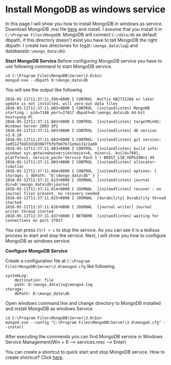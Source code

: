 # Install MongoDB as windows service
In this page I will show you how to install MongoDB in windows as service. Download MongoDB .msi file
[here](https://www.mongodb.org/downloads) and install. I assume that you install it in ``C:\Program Files\MongoDB``.
MongoDB will connect ``C:/data/db`` as default dbpath, if this directory doesn't exist you have to tell
MongoDB the right dbpath. I create two directories for log(``D:\mongo_data\log``) and database(``D:\mongo_data\db``).

**Start MongoDB Service**
Before configuring MongoDB service you have to use following command to start MongoDB service. 
```lang-none
cd C:\Program Files\MongoDB\Server\3.0\bin
mongod.exe --dbpath D:\mongo_data\db
```

You will see the output like following 
```lang-none
2016-05-11T11:37:11.596+0800 I CONTROL  Hotfix KB2731284 or later update is not installed, will zero-out data files
2016-05-11T11:37:11.603+0800 I CONTROL  [initandlisten] MongoDB starting : pid=7188 port=27017 dbpath=D:\mongo_data\db 64-bit host=yong-PC
2016-05-11T11:37:11.603+0800 I CONTROL  [initandlisten] targetMinOS: Windows Server 2003 SP2
2016-05-11T11:37:11.603+0800 I CONTROL  [initandlisten] db version v3.0.10
2016-05-11T11:37:11.603+0800 I CONTROL  [initandlisten] git version: 1e0512f8453d103987f5fbfb87b71e9a131c2a60
2016-05-11T11:37:11.603+0800 I CONTROL  [initandlisten] build info: windows sys.getwindowsversion(major=6, minor=1, build=7601, platform=2, service_pack='Service Pack 1') BOOST_LIB_VERSION=1_49
2016-05-11T11:37:11.603+0800 I CONTROL  [initandlisten] allocator: tcmalloc
2016-05-11T11:37:11.604+0800 I CONTROL  [initandlisten] options: { storage: { dbPath: "D:\mongo_data\db" } }
2016-05-11T11:37:11.613+0800 I JOURNAL  [initandlisten] journal dir=D:\mongo_data\db\journal
2016-05-11T11:37:11.614+0800 I JOURNAL  [initandlisten] recover : no journal files present, no recovery needed
2016-05-11T11:37:11.625+0800 I JOURNAL  [durability] Durability thread started
2016-05-11T11:37:11.626+0800 I JOURNAL  [journal writer] Journal writer thread started
2016-05-11T11:37:11.637+0800 I NETWORK  [initandlisten] waiting for connections on port 27017
```
You can press ``Ctrl + c`` to stop the service. As you can see it is a tedious process to start and stop the service.
Next, I will show you how to configure MongoDB as windows service.

**Configure MongoDB Service**

Create a configuration file at ``C:\Program Files\MongoDB\Server\3.0\mongod.cfg`` like following.
```lang-none
systemLog:
    destination: file
    path: D:\mongo_data\log\mongod.log
storage:
    dbPath: D:\mongo_data\db
```
Open windows command line and change directory to MongoDB installed and install MongoDB as windows Service
```lang-none
cd C:\Program Files\MongoDB\Server\3.0\bin
mongod.exe --config "C:\Program Files\MongoDB\Server\3.0\mongod.cfg" --install
```
After executing the commends you can find MongoDB service in Windows Service Management(Win + R --> 
services.msc --> Enter)

You can create a shortcut to quick start and stop MongoDB service. How to create shortcut? Click [here](http://www.henryxi.com/quick-launch-programsstart-service-on-windows).